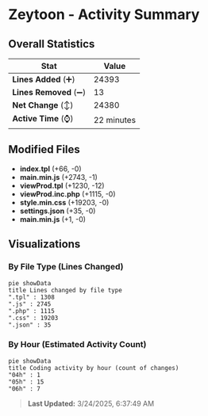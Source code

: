 # Zeytoon - Activity Summary 

## Overall Statistics

| Stat                   | Value                                                             |
| ---------------------- | ----------------------------------------------------------------- |
| **Lines Added** (➕)   | 24393                                          |
| **Lines Removed** (➖) | 13                                        |
| **Net Change** (↕)    | 24380                |
| **Active Time** (⌚)   | 22 minutes |


## Modified Files
- **index.tpl** (+66, -0)
- **main.min.js** (+2743, -1)
- **viewProd.tpl** (+1230, -12)
- **viewProd.inc.php** (+1115, -0)
- **style.min.css** (+19203, -0)
- **settings.json** (+35, -0)
- **main.min.js** (+1, -0)

## Visualizations

### By File Type (Lines Changed)

```mermaid
pie showData
title Lines changed by file type
".tpl" : 1308
".js" : 2745
".php" : 1115
".css" : 19203
".json" : 35
```

### By Hour (Estimated Activity Count)

```mermaid
pie showData
title Coding activity by hour (count of changes)
"04h" : 1
"05h" : 15
"06h" : 7
```


> **Last Updated:** 3/24/2025, 6:37:49 AM